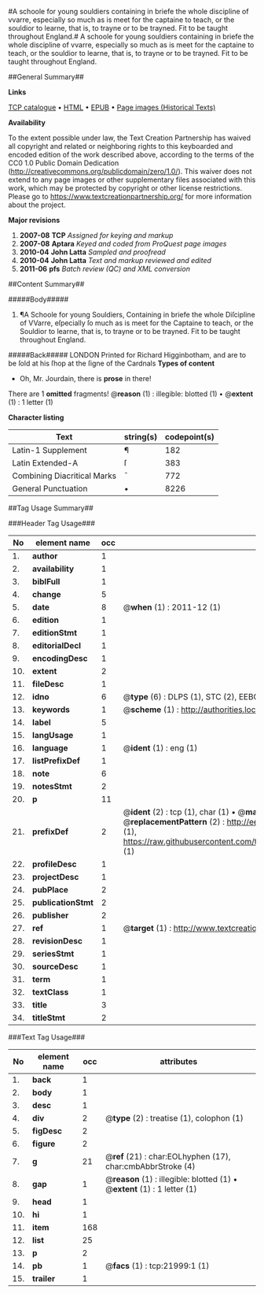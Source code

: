 #A schoole for young souldiers containing in briefe the whole discipline of vvarre, especially so much as is meet for the captaine to teach, or the souldior to learne, that is, to trayne or to be trayned. Fit to be taught throughout England.#
A schoole for young souldiers containing in briefe the whole discipline of vvarre, especially so much as is meet for the captaine to teach, or the souldior to learne, that is, to trayne or to be trayned. Fit to be taught throughout England.

##General Summary##

**Links**

[TCP catalogue](http://www.ota.ox.ac.uk/tcp/)  • 
[HTML](http://tei.it.ox.ac.uk/tcp/Texts-HTML/free/A06/A06963.html)  • 
[EPUB](http://tei.it.ox.ac.uk/tcp/Texts-EPUB/free/A06/A06963.epub) • 
[Page images (Historical Texts)](https://historicaltexts.jisc.ac.uk/eebo-99856449e)

**Availability**

To the extent possible under law, the Text Creation Partnership has waived all copyright and related or neighboring rights to this keyboarded and encoded edition of the work described above, according to the terms of the CC0 1.0 Public Domain Dedication (http://creativecommons.org/publicdomain/zero/1.0/). This waiver does not extend to any page images or other supplementary files associated with this work, which may be protected by copyright or other license restrictions. Please go to https://www.textcreationpartnership.org/ for more information about the project.

**Major revisions**

1. __2007-08__ __TCP__ *Assigned for keying and markup*
1. __2007-08__ __Aptara__ *Keyed and coded from ProQuest page images*
1. __2010-04__ __John Latta__ *Sampled and proofread*
1. __2010-04__ __John Latta__ *Text and markup reviewed and edited*
1. __2011-06__ __pfs__ *Batch review (QC) and XML conversion*

##Content Summary##

#####Body#####

1. ¶A Schoole for young Souldiers, Containing in briefe the whole Diſcipline of
VVarre, eſpecially ſo much as is meet for the Captaine to teach, or the Souldior to learne, that is, to trayne or
to be trayned. Fit to be taught throughout England.

#####Back#####
LONDON
Printed for Richard Higginbotham,
and are to be ſold at his ſhop at the
ſigne of the Cardnals
**Types of content**

  * Oh, Mr. Jourdain, there is **prose** in there!

There are 1 **omitted** fragments! 
 @__reason__ (1) : illegible: blotted (1)  •  @__extent__ (1) : 1 letter (1)

**Character listing**


|Text|string(s)|codepoint(s)|
|---|---|---|
|Latin-1 Supplement|¶|182|
|Latin Extended-A|ſ|383|
|Combining             Diacritical Marks|̄|772|
|General Punctuation|•|8226|

##Tag Usage Summary##

###Header Tag Usage###

|No|element name|occ|attributes|
|---|---|---|---|
|1.|__author__|1||
|2.|__availability__|1||
|3.|__biblFull__|1||
|4.|__change__|5||
|5.|__date__|8| @__when__ (1) : 2011-12 (1)|
|6.|__edition__|1||
|7.|__editionStmt__|1||
|8.|__editorialDecl__|1||
|9.|__encodingDesc__|1||
|10.|__extent__|2||
|11.|__fileDesc__|1||
|12.|__idno__|6| @__type__ (6) : DLPS (1), STC (2), EEBO-CITATION (1), PROQUEST (1), VID (1)|
|13.|__keywords__|1| @__scheme__ (1) : http://authorities.loc.gov/ (1)|
|14.|__label__|5||
|15.|__langUsage__|1||
|16.|__language__|1| @__ident__ (1) : eng (1)|
|17.|__listPrefixDef__|1||
|18.|__note__|6||
|19.|__notesStmt__|2||
|20.|__p__|11||
|21.|__prefixDef__|2| @__ident__ (2) : tcp (1), char (1)  •  @__matchPattern__ (2) : ([0-9\-]+):([0-9IVX]+) (1), (.+) (1)  •  @__replacementPattern__ (2) : http://eebo.chadwyck.com/downloadtiff?vid=$1&page=$2 (1), https://raw.githubusercontent.com/textcreationpartnership/Texts/master/tcpchars.xml#$1 (1)|
|22.|__profileDesc__|1||
|23.|__projectDesc__|1||
|24.|__pubPlace__|2||
|25.|__publicationStmt__|2||
|26.|__publisher__|2||
|27.|__ref__|1| @__target__ (1) : http://www.textcreationpartnership.org/docs/. (1)|
|28.|__revisionDesc__|1||
|29.|__seriesStmt__|1||
|30.|__sourceDesc__|1||
|31.|__term__|1||
|32.|__textClass__|1||
|33.|__title__|3||
|34.|__titleStmt__|2||


###Text Tag Usage###

|No|element name|occ|attributes|
|---|---|---|---|
|1.|__back__|1||
|2.|__body__|1||
|3.|__desc__|1||
|4.|__div__|2| @__type__ (2) : treatise (1), colophon (1)|
|5.|__figDesc__|2||
|6.|__figure__|2||
|7.|__g__|21| @__ref__ (21) : char:EOLhyphen (17), char:cmbAbbrStroke (4)|
|8.|__gap__|1| @__reason__ (1) : illegible: blotted (1)  •  @__extent__ (1) : 1 letter (1)|
|9.|__head__|1||
|10.|__hi__|1||
|11.|__item__|168||
|12.|__list__|25||
|13.|__p__|2||
|14.|__pb__|1| @__facs__ (1) : tcp:21999:1 (1)|
|15.|__trailer__|1||
